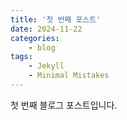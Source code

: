 ```yaml
---
title: '첫 번째 포스트'
date: 2024-11-22
categories:
    - blog
tags:
    - Jekyll
    - Minimal Mistakes
---
```


첫 번째 블로그 포스트입니다.
